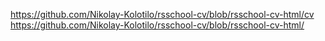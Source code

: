 https://github.com/Nikolay-Kolotilo/rsschool-cv/blob/rsschool-cv-html/cv
https://github.com/Nikolay-Kolotilo/rsschool-cv/blob/rsschool-cv-html/
